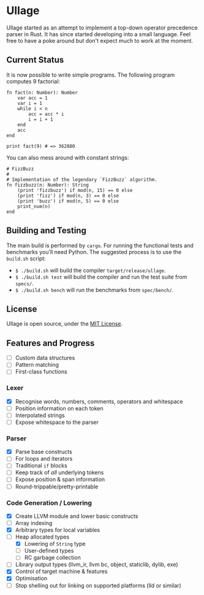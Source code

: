 # Ullage

Ullage started as an attempt to implement a top-down operator precedence parser in Rust. It has since started developing into a small language. Feel free to have a poke around but don't expect much to work at the moment.

## Current Status

It is now possible to write simple programs. The following program computes 9 factorial:

    fn fact(n: Number): Number
        var acc = 1
        var i = 1
        while i < n
            acc = acc * i
            i = i + 1
        end
        acc
    end
    
    print fact(9) # => 362880

You can also mess around with constant strings:

    # FizzBuzz
    #
    # Implementation of the legendary `FizzBuzz` algorithm.
    fn fizzbuzz(n: Number): String
        (print 'fizzbuzz') if mod(n, 15) == 0 else
        (print 'fizz') if mod(n, 3) == 0 else
        (print 'buzz') if mod(n, 5) == 0 else
        print_num(n)
    end

## Building and Testing

The main build is performed by `cargo`. For running the functional
tests and benchmarks you'll need Python. The suggested process is to use the `build.sh` script:

 * `$ ./build.sh` will build the compiler `target/release/ullage`.
 * `$ ./build.sh test` will build the compiler and run the test suite from `specs/`.
 * `$ ./build.sh bench` will run the benchmarks from `spec/bench/`.

## License

Ullage is open source, under the [MIT License](LICENSE.md).

## Features and Progress

 * [ ] Custom data structures
 * [ ] Pattern matching
 * [ ] First-class functions

### Lexer

 * [x] Recognise words, numbers, comments, operators and whitespace
 * [ ] Position information on each token
 * [ ] Interpolated strings
 * [ ] Expose whitespace to the parser

### Parser

 * [x] Parse base constructs
 * [ ] For loops and iterators
 * [ ] Traditional `if` blocks
 * [ ] Keep track of _all_ underlying tokens
 * [ ] Expose position & span information
 * [ ] Round-trippable/pretty-printable

### Code Generation / Lowering

 * [x] Create LLVM module and lower basic constructs
 * [ ] Array indexing
 * [x] Arbitrary types for local variables
 * [ ] Heap allocated types
    * [x] Lowering of `String` type
    * [ ] User-defined types
    * [ ] RC garbage collection
 * [ ] Library output types (llvm_ir, llvm bc, object, staticlib, dylib, exe)
 * [x] Control of target machine & features
 * [x] Optimisation
 * [ ] Stop shelling out for linking on supported platforms (lld or similar)
